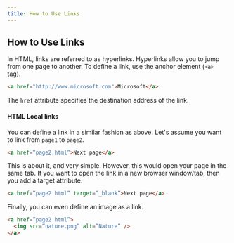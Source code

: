 ```yaml
---
title: How to Use Links
---
```

## How to Use Links

In HTML, links are referred to as hyperlinks.  Hyperlinks allow you to jump from one page to another.  To define a link, use the anchor element (<code>&#60;a&#62;</code> tag).
  
```html
<a href="http://www.microsoft.com">Microsoft</a>
```

The <code>href</code> attribute specifies the destination address of the link.

#### HTML Local links
You can define a link in a similar fashion as above.  Let's assume you want to link from <code>page1</code> to <code>page2</code>.

```html
<a href=”page2.html”>Next page</a>
```

This is about it, and very simple.  However, this would open your page in the same tab.  If you want to open the link in a new browser window/tab, then you add a target attribute.

```html
<a href=”page2.html” target=”_blank”>Next page</a>
```

Finally, you can even define an image as a link.

```html
<a href=”page2.html”>
  <img src=”nature.png” alt=”Nature” />
</a>
```
